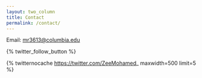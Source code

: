 ```yaml
---
layout: two_column
title: Contact
permalink: /contact/
---
```


Email: [mr3613@columbia.edu]

{% twitter_follow_button %}

<!-- {% facebook_follow_button %} -->

{% twitternocache https://twitter.com/ZeeMohamed_ maxwidth=500 limit=5 %}

[mr3613@columbia.edu]: mailto:mr3613@columbia.edu
